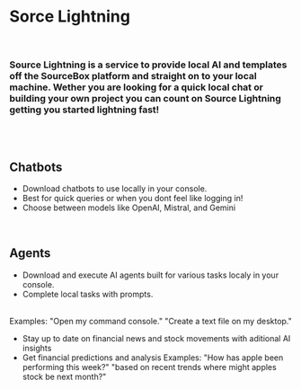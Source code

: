 # Sorce Lightning
<br/>

### Source Lightning is a service to provide local AI and templates off the SourceBox platform and straight on to your local machine. Wether you are looking for a quick local chat or building your own project you can count on Source Lightning getting you started lightning fast!

<br>
<br>

## Chatbots
- Download chatbots to use locally in your console.
- Best for quick queries or when you dont feel like logging in!
- Choose between models like OpenAI, Mistral, and Gemini

<br/>

## Agents
- Download and execute AI agents built for various tasks localy in your console.
- Complete local tasks with prompts.
<br/>
Examples:
"Open my command console."
"Create a text file on my desktop."

- Stay up to date on financial news and stock movements with aditional AI insights
- Get financial predictions and analysis
Examples:
"How has apple been performing this week?"
"based on recent trends where might apples stock be next month?"
